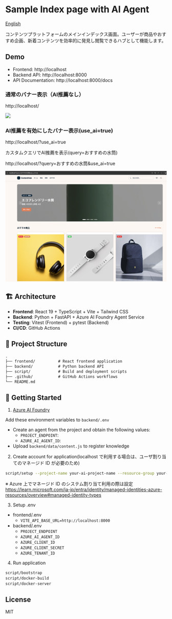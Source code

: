 # Sample Index page with AI Agent

[English](README.md)

コンテンツプラットフォームのメインインデックス画面。ユーザーが商品やおすすめ企画、新着コンテンツを効率的に発見し閲覧できるハブとして機能します。

## Demo

- Frontend: http://localhost
- Backend API: http://localhost:8000
- API Documentation: http://localhost:8000/docs

### 通常のバナー表示（AI推薦なし）

http://localhost/

![](docs/default.png)

### AI推薦を有効にしたバナー表示(use_ai=true)

http://localhost/?use_ai=true

カスタムクエリでAI推薦を表示(query=おすすめの水筒)

http://localhost/?query=おすすめの水筒&use_ai=true

![](docs/use_ai.png)

## 🏗️ Architecture

- **Frontend**: React 19 + TypeScript + Vite + Tailwind CSS
- **Backend**: Python + FastAPI + Azure AI Foundry Agent Service
- **Testing**: Vitest (Frontend) + pytest (Backend)
- **CI/CD**: GitHub Actions

## 📁 Project Structure

```
.
├── frontend/          # React frontend application
├── backend/           # Python backend API
├── script/            # Build and deployment scripts
├── .github/           # GitHub Actions workflows
└── README.md
```

## 🚀 Getting Started

1. [Azure AI Foundry](https://learn.microsoft.com/ja-jp/azure/ai-foundry/agents/environment-setup)

Add these environment variables to `backend/.env` 

- Create an agent from the project and obtain the following values:
   - `PROJECT_ENDPOINT`: 
   - `AZURE_AI_AGENT_ID`: 
- Upload `backend/data/content.js` to register knowledge

2. Create account for application(localhost で利用する場合は、ユーザ割り当てのマネージド ID が必要のため)

```bash
script/setup --project-name your-ai-project-name --resource-group your-resource-group-name
```

※ Azure 上でマネージド ID のシステム割り当て利用の際は設定 https://learn.microsoft.com/ja-jp/entra/identity/managed-identities-azure-resources/overview#managed-identity-types

3. Setup .env

- frontend/.env
  - `VITE_API_BASE_URL=http://localhost:8000`
- backend/.env
  - `PROJECT_ENDPOINT`
  - `AZURE_AI_AGENT_ID`
  - `AZURE_CLIENT_ID`
  - `AZURE_CLIENT_SECRET`
  - `AZURE_TENANT_ID`

4. Run application

```bash
script/bootstrap
script/docker-build
script/docker-server
```

## License

MIT
